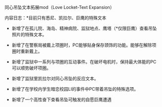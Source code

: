 同心吊坠文本拓展mod（Love Locket-Text Expansion）

内容日志：*目前只有悉尼、凯拉尔、巨鹰的特殊文本

- 新增了在孤儿院、海岛、精神病院、监狱地点、鹰塔（*仅限巨鹰）查看吊坠照片的特殊文本。

- 新增了在警察局被戴上项圈时，PC能够贴身保存颈饰的功能。能够在解除项圈时重新戴上。

- 新增了监狱中一系列与项圈的互动事件。在破坏电机时，保持最大体能的PC可以顺势破坏项圈。

- 新增了监狱里凯拉尔对同心吊坠的反应文本。

- 新增了在学校内学生暗恋校园LI的事件中PC带着吊坠的特殊选项。

- 新增了一个高性奋下查看吊坠可触发的自愿巨鹰遭遇